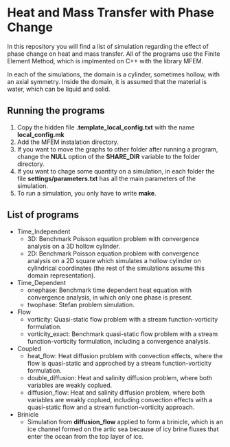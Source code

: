 # Heat and Mass Transfer with Phase Change

In this repository you will find a list of simulation regarding the effect of phase change on heat and mass transfer. All of the programs use the Finite Element Method, which is implmented on C++ with the library MFEM.

In each of the simulations, the domain is a cylinder, sometimes hollow, with an axial symmetry. Inside the domain, it is assumed that the material is water, which can be liquid and solid. 

## Running the programs

1. Copy the hidden file **.template\_local\_config.txt** with the name **local\_config.mk**
2. Add the MFEM instalation directory.
3. If you want to move the graphs to other folder after running a program, change the **NULL** option of the **SHARE\_DIR** variable to the folder directory.
4. If you want to chage some quantity on a simulation, in each folder the file **settings/parameters.txt** has all the main parameters of the simulation.
5. To run a simulation, you only have to write **make**.

## List of programs

- Time_Independent
  - 3D:
    Benchmark Poisson equation problem with convergence analysis on a 3D hollow cylinder.
  - 2D:
    Benchmark Poisson equation problem with convergence analysis on a 2D square which simulates a hollow cylinder on cylindrical coordinates (the rest of the simulations assume this domain representation).
- Time_Dependent
  - onephase:
    Benchmark time dependent heat equation with convergence analysis, in which only one phase is present.
  - twophase:
    Stefan problem simulation.
- Flow
  - vorticity:
    Quasi-static flow problem with a stream function-vorticity formulation.
  - vorticity_exact:
    Benchmark quasi-static flow problem with a stream function-vorticity formulation, including a convergence analysis.
- Coupled
  - heat_flow:
    Heat diffusion problem with convection effects, where the flow is quasi-static and approched by a stream function-vorticity formulation.
  - double_diffusion:
    Heat and salinity diffusion problem, where both variables are weakly coplued.
  - diffusion_flow:
    Heat and salinity diffusion problem, where both variables are weakly coplued, including convection effects with a quasi-static flow and a stream function-vorticity approach.
- Brinicle
  - Simulation from **diffusion_flow** applied to form a brinicle, which is an ice channel formed on the artic sea because of icy brine fluxes that enter the ocean from the top layer of ice.
